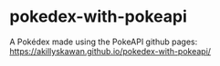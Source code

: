# pokedex-with-pokeapi
A Pokédex made using the PokeAPI
github pages: https://akillyskawan.github.io/pokedex-with-pokeapi/
